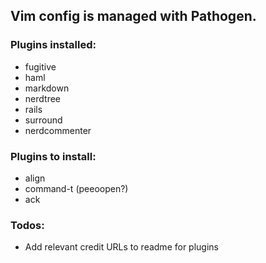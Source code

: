 ## Vim config is managed with Pathogen.

### Plugins installed:

- fugitive
- haml
- markdown
- nerdtree
- rails
- surround
- nerdcommenter

### Plugins to install:
- align
- command-t (peeoopen?)
- ack

### Todos:

- Add relevant credit URLs to readme for plugins

